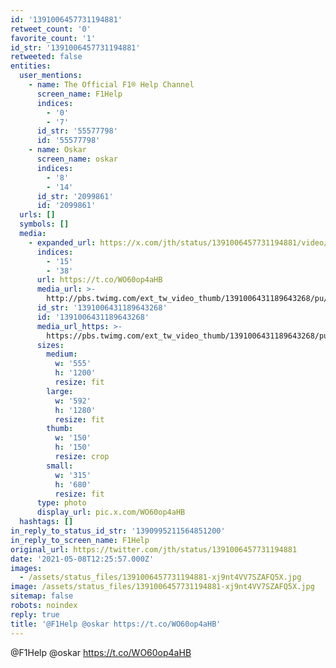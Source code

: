 ```yaml
---
id: '1391006457731194881'
retweet_count: '0'
favorite_count: '1'
id_str: '1391006457731194881'
retweeted: false
entities:
  user_mentions:
    - name: The Official F1® Help Channel
      screen_name: F1Help
      indices:
        - '0'
        - '7'
      id_str: '55577798'
      id: '55577798'
    - name: Oskar
      screen_name: oskar
      indices:
        - '8'
        - '14'
      id_str: '2099861'
      id: '2099861'
  urls: []
  symbols: []
  media:
    - expanded_url: https://x.com/jth/status/1391006457731194881/video/1
      indices:
        - '15'
        - '38'
      url: https://t.co/WO60op4aHB
      media_url: >-
        http://pbs.twimg.com/ext_tw_video_thumb/1391006431189643268/pu/img/xj9nt4VV7SZAFQ5X.jpg
      id_str: '1391006431189643268'
      id: '1391006431189643268'
      media_url_https: >-
        https://pbs.twimg.com/ext_tw_video_thumb/1391006431189643268/pu/img/xj9nt4VV7SZAFQ5X.jpg
      sizes:
        medium:
          w: '555'
          h: '1200'
          resize: fit
        large:
          w: '592'
          h: '1280'
          resize: fit
        thumb:
          w: '150'
          h: '150'
          resize: crop
        small:
          w: '315'
          h: '680'
          resize: fit
      type: photo
      display_url: pic.x.com/WO60op4aHB
  hashtags: []
in_reply_to_status_id_str: '1390995211564851200'
in_reply_to_screen_name: F1Help
original_url: https://twitter.com/jth/status/1391006457731194881
date: '2021-05-08T12:25:57.000Z'
images:
  - /assets/status_files/1391006457731194881-xj9nt4VV7SZAFQ5X.jpg
image: /assets/status_files/1391006457731194881-xj9nt4VV7SZAFQ5X.jpg
sitemap: false
robots: noindex
reply: true
title: '@F1Help @oskar https://t.co/WO60op4aHB'
---
```


@F1Help @oskar https://t.co/WO60op4aHB